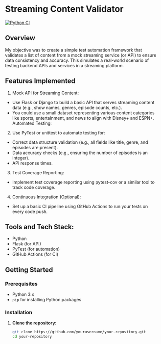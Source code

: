 # Streaming Content Validator

[![Python CI](https://github.com/adisoundsgood/streaming-content-validator/actions/workflows/python-app.yml/badge.svg?branch=main)](https://github.com/adisoundsgood/streaming-content-validator/actions/workflows/python-app.yml)

## Overview

My objective was to create a simple test automation framework that validates a list of content from a mock streaming service (or API) to ensure data consistency and accuracy. This simulates a real-world scenario of testing backend APIs and services in a streaming platform.

## Features Implemented

1. Mock API for Streaming Content:
- Use Flask or Django to build a basic API that serves streaming content data (e.g., show names, genres, episode counts, etc.).
- You could use a small dataset representing various content categories like sports, entertainment, and news to align with Disney+ and ESPN+.
Automated Testing:

2. Use PyTest or unittest to automate testing for:
- Correct data structure validation (e.g., all fields like title, genre, and episodes are present).
- Data accuracy checks (e.g., ensuring the number of episodes is an integer).
- API response times.
  
3. Test Coverage Reporting:
- Implement test coverage reporting using pytest-cov or a similar tool to track code coverage.
  
4. Continuous Integration (Optional):
- Set up a basic CI pipeline using GitHub Actions to run your tests on every code push.

## Tools and Tech Stack:
- Python
- Flask (for API)
- PyTest (for automation)
- GitHub Actions (for CI)

## Getting Started

### Prerequisites

- Python 3.x
- `pip` for installing Python packages

### Installation

1. **Clone the repository:**

   ```bash
   git clone https://github.com/yourusername/your-repository.git
   cd your-repository
